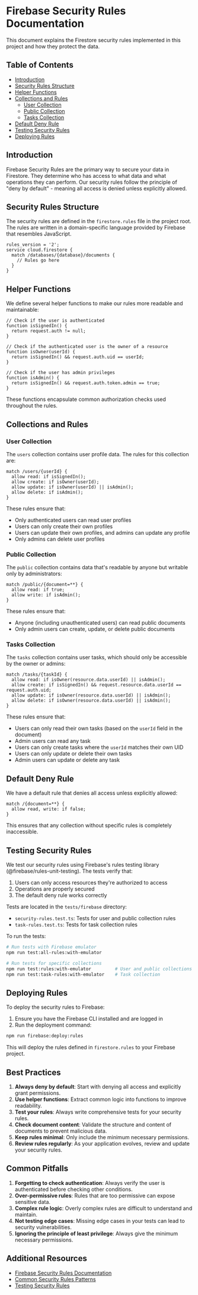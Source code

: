 # Firebase Security Rules Documentation

This document explains the Firestore security rules implemented in this project and how they protect the data.

## Table of Contents

- [Introduction](#introduction)
- [Security Rules Structure](#security-rules-structure)
- [Helper Functions](#helper-functions)
- [Collections and Rules](#collections-and-rules)
  - [User Collection](#user-collection)
  - [Public Collection](#public-collection)
  - [Tasks Collection](#tasks-collection)
- [Default Deny Rule](#default-deny-rule)
- [Testing Security Rules](#testing-security-rules)
- [Deploying Rules](#deploying-rules)

## Introduction

Firebase Security Rules are the primary way to secure your data in Firestore. They determine who has access to what data and what operations they can perform. Our security rules follow the principle of "deny by default" - meaning all access is denied unless explicitly allowed.

## Security Rules Structure

The security rules are defined in the `firestore.rules` file in the project root. The rules are written in a domain-specific language provided by Firebase that resembles JavaScript.

```
rules_version = '2';
service cloud.firestore {
  match /databases/{database}/documents {
    // Rules go here
  }
}
```

## Helper Functions

We define several helper functions to make our rules more readable and maintainable:

```
// Check if the user is authenticated
function isSignedIn() {
  return request.auth != null;
}

// Check if the authenticated user is the owner of a resource
function isOwner(userId) {
  return isSignedIn() && request.auth.uid == userId;
}

// Check if the user has admin privileges
function isAdmin() {
  return isSignedIn() && request.auth.token.admin == true;
}
```

These functions encapsulate common authorization checks used throughout the rules.

## Collections and Rules

### User Collection

The `users` collection contains user profile data. The rules for this collection are:

```
match /users/{userId} {
  allow read: if isSignedIn();
  allow create: if isOwner(userId);
  allow update: if isOwner(userId) || isAdmin();
  allow delete: if isAdmin();
}
```

These rules ensure that:

- Only authenticated users can read user profiles
- Users can only create their own profiles
- Users can update their own profiles, and admins can update any profile
- Only admins can delete user profiles

### Public Collection

The `public` collection contains data that's readable by anyone but writable only by administrators:

```
match /public/{document=**} {
  allow read: if true;
  allow write: if isAdmin();
}
```

These rules ensure that:

- Anyone (including unauthenticated users) can read public documents
- Only admin users can create, update, or delete public documents

### Tasks Collection

The `tasks` collection contains user tasks, which should only be accessible by the owner or admins:

```
match /tasks/{taskId} {
  allow read: if isOwner(resource.data.userId) || isAdmin();
  allow create: if isSignedIn() && request.resource.data.userId == request.auth.uid;
  allow update: if isOwner(resource.data.userId) || isAdmin();
  allow delete: if isOwner(resource.data.userId) || isAdmin();
}
```

These rules ensure that:

- Users can only read their own tasks (based on the `userId` field in the document)
- Admin users can read any task
- Users can only create tasks where the `userId` matches their own UID
- Users can only update or delete their own tasks
- Admin users can update or delete any task

## Default Deny Rule

We have a default rule that denies all access unless explicitly allowed:

```
match /{document=**} {
  allow read, write: if false;
}
```

This ensures that any collection without specific rules is completely inaccessible.

## Testing Security Rules

We test our security rules using Firebase's rules testing library (@firebase/rules-unit-testing). The tests verify that:

1. Users can only access resources they're authorized to access
2. Operations are properly secured
3. The default deny rule works correctly

Tests are located in the `tests/firebase` directory:

- `security-rules.test.ts`: Tests for user and public collection rules
- `task-rules.test.ts`: Tests for task collection rules

To run the tests:

```bash
# Run tests with Firebase emulator
npm run test:all-rules:with-emulator

# Run tests for specific collections
npm run test:rules:with-emulator         # User and public collections
npm run test:task-rules:with-emulator    # Task collection
```

## Deploying Rules

To deploy the security rules to Firebase:

1. Ensure you have the Firebase CLI installed and are logged in
2. Run the deployment command:

```bash
npm run firebase:deploy:rules
```

This will deploy the rules defined in `firestore.rules` to your Firebase project.

## Best Practices

1. **Always deny by default**: Start with denying all access and explicitly grant permissions.
2. **Use helper functions**: Extract common logic into functions to improve readability.
3. **Test your rules**: Always write comprehensive tests for your security rules.
4. **Check document content**: Validate the structure and content of documents to prevent malicious data.
5. **Keep rules minimal**: Only include the minimum necessary permissions.
6. **Review rules regularly**: As your application evolves, review and update your security rules.

## Common Pitfalls

1. **Forgetting to check authentication**: Always verify the user is authenticated before checking other conditions.
2. **Over-permissive rules**: Rules that are too permissive can expose sensitive data.
3. **Complex rule logic**: Overly complex rules are difficult to understand and maintain.
4. **Not testing edge cases**: Missing edge cases in your tests can lead to security vulnerabilities.
5. **Ignoring the principle of least privilege**: Always give the minimum necessary permissions.

## Additional Resources

- [Firebase Security Rules Documentation](https://firebase.google.com/docs/firestore/security/get-started)
- [Common Security Rules Patterns](https://firebase.google.com/docs/firestore/security/rules-structure)
- [Testing Security Rules](https://firebase.google.com/docs/firestore/security/test-rules)
